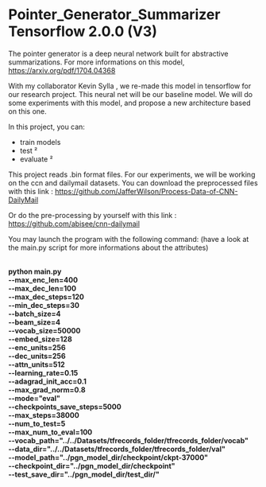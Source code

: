 # Pointer_Generator_Summarizer Tensorflow 2.0.0 (V3)


The pointer generator is a deep neural network built for abstractive summarizations. 
For more informations on this model, https://arxiv.org/pdf/1704.04368

With my collaborator Kevin Sylla , we re-made this model in tensorflow for our research project. This neural net will be our baseline model.
We will do some experiments with this model, and propose a new architecture based on this one.

In this project, you can:
- train models
- test ²
- evaluate ²

This project reads .bin format files. For our experiments, we will be working on the ccn and dailymail datasets.
You can download the preprocessed files with this link : 
https://github.com/JafferWilson/Process-Data-of-CNN-DailyMail

Or do the pre-processing by yourself with this link :
https://github.com/abisee/cnn-dailymail


You may launch the program with the following command: (have a look at the main.py script for more informations about the attributes)
<br>
<br>

__python main.py \
--max_enc_len=400 \
--max_dec_len=100 \
--max_dec_steps=120 \
--min_dec_steps=30 \
--batch_size=4 \
--beam_size=4 \
--vocab_size=50000 \
--embed_size=128 \
--enc_units=256 \
--dec_units=256 \
--attn_units=512 \
--learning_rate=0.15 \
--adagrad_init_acc=0.1 \
--max_grad_norm=0.8 \
--mode="eval" \
--checkpoints_save_steps=5000 \
--max_steps=38000 \
--num_to_test=5 \
--max_num_to_eval=100 \
--vocab_path="../../Datasets/tfrecords_folder/tfrecords_folder/vocab" \
--data_dir="../../Datasets/tfrecords_folder/tfrecords_folder/val" \
--model_path="../pgn_model_dir/checkpoint/ckpt-37000" \
--checkpoint_dir="../pgn_model_dir/checkpoint" \
--test_save_dir="../pgn_model_dir/test_dir/"__
